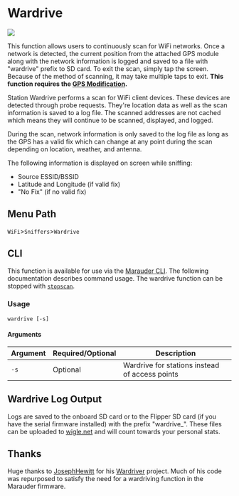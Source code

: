 # Wardrive
<a href="https://wigle.net">
<img border="0" src="https://wigle.net/bi/rP_pTNT9Hiwp+cB9UszVQg.png">
</a>  

This function allows users to continuously scan for WiFi networks. Once a network is detected, the current position from the attached GPS module along with the network information is logged and saved to a file with "wardrive" prefix to SD card. To exit the scan, simply tap the screen. Because of the method of scanning, it may take multiple taps to exit. **This function requires the [GPS Modification](gps-modification).**

Station Wardrive performs a scan for WiFi client devices. These devices are detected through probe requests. They're location data as well as the scan information is saved to a log file. The scanned addresses are not cached which means they will continue to be scanned, displayed, and logged.

During the scan, network information is only saved to the log file as long as the GPS has a valid fix which can change at any point during the scan depending on location, weather, and antenna.

The following information is displayed on screen while sniffing:  
- Source ESSID/BSSID
- Latitude and Longitude (if valid fix)
- "No Fix" (if no valid fix)

## Menu Path
`WiFi`>`Sniffers`>`Wardrive`

## CLI
This function is available for use via the [Marauder CLI](cli). The following documentation describes command usage. The wardrive function can be stopped with [`stopscan`](stopscan).

### Usage
`wardrive [-s]`

#### Arguments
| Argument | Required/Optional | Description |
| -------- | ----------------- | ----------- |
| `-s` | Optional | Wardrive for stations instead of access points |

## Wardrive Log Output
Logs are saved to the onboard SD card or to the Flipper SD card (if you have the serial firmware installed) with the prefix "wardrive_". These files can be uploaded to [wigle.net](https://www.wigle.net) and will count towards your personal stats.

## Thanks
Huge thanks to [JosephHewitt](https://github.com/JosephHewitt/) for his [Wardriver](https://github.com/JosephHewitt/wardriver_rev3/tree/main) project. Much of his code was repurposed to satisfy the need for a wardriving function in the Marauder firmware.